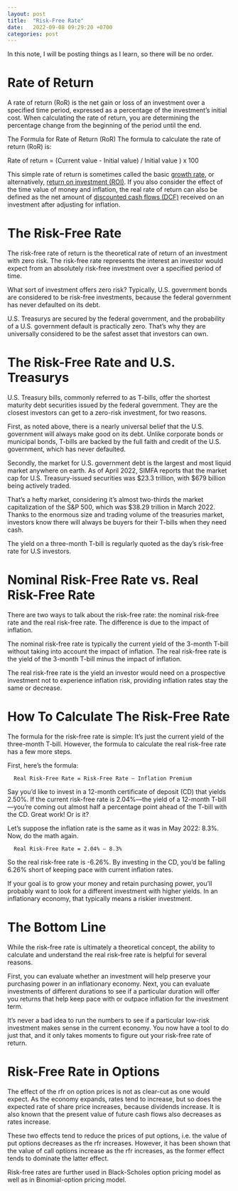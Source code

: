 ```yaml
---
layout: post
title:  "Risk-Free Rate"
date:   2022-09-08 09:29:20 +0700
categories: post
---
```


In this note, I will be posting things as I learn, so there will be no order. 

# Rate of Return

A rate of return (RoR) is the net gain or loss of an investment over a specified time period, expressed as a percentage of the investment’s initial cost.
When calculating the rate of return, you are determining the percentage change from the beginning of the period until the end.

The Formula for Rate of Return (RoR)
The formula to calculate the rate of return (RoR) is:

Rate of return = (Current value - Initial value) / Initial value ) x  100

This simple rate of return is sometimes called the basic [growth rate](https://www.investopedia.com/terms/a/aagr.asp),
or alternatively, [return on investment (ROI)](https://www.investopedia.com/terms/r/returnoninvestment.asp). 
If you also consider the effect of the time value of money and inflation, 
the real rate of return can also be defined as the net amount of [discounted cash flows 
(DCF)](https://www.investopedia.com/terms/d/dcf.asp) received on an investment after adjusting for inflation.

# The Risk-Free Rate

The risk-free rate of return is the theoretical rate of return of an investment with zero risk. 
The risk-free rate represents the interest an investor would expect from an absolutely risk-free 
investment over a specified period of time.


What sort of investment offers zero risk? Typically, U.S. government bonds are considered to be risk-free investments, because the federal government has never defaulted on its debt.

U.S. Treasurys are secured by the federal government, and the probability of a U.S. government default is practically zero. That’s why they are universally considered to be the safest asset that investors can own.

# The Risk-Free Rate and U.S. Treasurys

U.S. Treasury bills, commonly referred to as T-bills, offer the shortest maturity debt securities issued by the federal government. They are the closest investors can get to a zero-risk investment, for two reasons.

First, as noted above, there is a nearly universal belief that the U.S. government will always make good on its debt. Unlike corporate bonds or municipal bonds, T-bills are backed by the full faith and credit of the U.S. government, which has never defaulted.

Secondly, the market for U.S. government debt is the largest and most liquid market anywhere on earth. As of April 2022, SIMFA reports that the market cap for U.S. Treasury-issued securities was $23.3 trillion, with $679 billion being actively traded.

That’s a hefty market, considering it’s almost two-thirds the market capitalization of the S&P 500, which was $38.29 trillion in March 2022. Thanks to the enormous size and trading volume of the treasuries market, investors know there will always be buyers for their T-bills when they need cash.

The yield on a three-month T-bill is regularly quoted as the day’s risk-free rate for U.S investors.

# Nominal Risk-Free Rate vs. Real Risk-Free Rate

There are two ways to talk about the risk-free rate: the nominal risk-free rate and the real risk-free rate. The difference is due to the impact of inflation.

The nominal risk-free rate is typically the current yield of the 3-month T-bill without taking into account the impact of inflation. The real risk-free rate is the yield of the 3-month T-bill minus the impact of inflation.

The real risk-free rate is the yield an investor would need on a prospective investment not to experience inflation risk, providing inflation rates stay the same or decrease.


# How To Calculate The Risk-Free Rate

The formula for the risk-free rate is simple: It’s just the current yield of the three-month T-bill. However, the formula to calculate the real risk-free rate has a few more steps.

First, here’s the formula:

      Real Risk-Free Rate = Risk-Free Rate – Inflation Premium

Say you’d like to invest in a 12-month certificate of deposit (CD) that yields 2.50%. If the current risk-free rate is 2.04%—the yield of a 12-month T-bill—you’re coming out almost half a percentage point ahead of the T-bill with the CD. Great work! Or is it?

Let’s suppose the inflation rate is the same as it was in May 2022: 8.3%. Now, do the math again.

      Real Risk-Free Rate = 2.04% – 8.3%

So the real risk-free rate is -6.26%. By investing in the CD, you’d be falling 6.26% short of keeping pace with current inflation rates.

If your goal is to grow your money and retain purchasing power, you’ll probably want to look for a different investment with higher yields. In an inflationary economy, that typically means a riskier investment.


# The Bottom Line

While the risk-free rate is ultimately a theoretical concept, the ability to calculate and understand the real risk-free rate is helpful for several reasons.

First, you can evaluate whether an investment will help preserve your purchasing power in an inflationary economy. Next, you can evaluate investments of different durations to see if a particular duration will offer you returns that help keep pace with or outpace inflation for the investment term.

It’s never a bad idea to run the numbers to see if a particular low-risk investment makes sense in the current economy. You now have a tool to do just that, and it only takes moments to figure out your risk-free rate of return.


# Risk-Free Rate in Options

The effect of the rfr on option prices is not as clear-cut as one would expect. As the economy expands, rates tend to increase, but so does the expected rate of share price increases, because dividends increase. It is also known that the present value of future cash flows also decreases as rates increase.

These two effects tend to reduce the prices of put options, i.e. the value of put options decreases as the rfr increases. However, it has been shown that the value of call options increase as the rfr increases, as the former effect tends to dominate the latter effect.

Risk-free rates are further used in Black-Scholes option pricing model as well as in Binomial-option pricing model.


